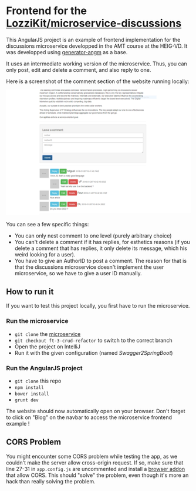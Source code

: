 # Frontend for the [LozziKit/microservice-discussions](https://github.com/LozziKit/microservice-discussions/tree/ft-3-crud-refactor)

This AngularJS project is an example of frontend implementation for the discussions microservice developped in the AMT course at the HEIG-VD. It was developped using [generator-angm](https://github.com/newaeonweb/generator-angm) as a base.

It uses an intermediate working version of the microservice. Thus, you can only post, edit and delete a comment, and also reply to one.

Here is a screenshot of the comment section of the website running locally:

![Screenshot of the comment section](/images/screenshot.PNG "Comment section")

You can see a few specific things:
* You can only nest comment to one level (purely arbitrary choice)
* You can't delete a comment if it has replies, for esthetics reasons (if you delete a comment that has replies, it only delete its message, which his weird looking for a user).
* You have to give an AuthorID to post a comment. The reason for that is that the discussions microservice doesn't implement the user microservice, so we have to give a user ID manually.

## How to run it
If you want to test this project locally, you first have to run the microservice.

### Run the microservice
* `git clone` the [microservice](https://github.com/LozziKit/microservice-discussions)
* `git checkout ft-3-crud-refactor` to switch to the correct branch
* Open the project on IntelliJ
* Run it with the given configuration (named *Swagger2SpringBoot*)

### Run the AngularJS project
* `git clone` this repo
* `npm install`
* `bower install`
* `grunt dev`

The website should now automatically open on your browser. Don't forget to click on "Blog" on the navbar to access the microservice frontend example !

## CORS Problem
You might encounter some CORS problem while testing the app, as we couldn't make the server allow cross-origin request. If so, make sure that line 27-31 in `app.config.js` are uncommented and install a [browser addon](https://chrome.google.com/webstore/detail/allow-control-allow-origi/nlfbmbojpeacfghkpbjhddihlkkiljbi) that allow CORS. This should "solve" the problem, even though it's more an hack than really solving the problem.
